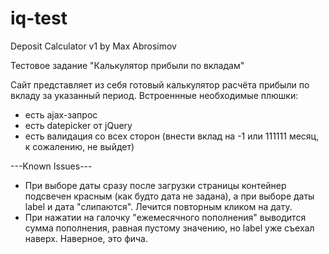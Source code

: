 # iq-test
Deposit Calculator v1 by Max Abrosimov

Тестовое задание "Калькулятор прибыли по вкладам"

Сайт представляет из себя готовый калькулятор расчёта прибыли по вкладу за указанный период.
Встроеннные необходимые плюшки:
- есть ajax-запрос
- есть datepicker от jQuery
- есть валидация со всех сторон (внести вклад на -1 или 111111 месяц, к сожалению, не выйдет)

---Known Issues---

* При выборе даты сразу после загрузки страницы контейнер подсвечен красным (как будто дата не задана), а при выборе даты label и дата "слипаются".
Лечится повторным кликом на дату.
* При нажатии на галочку "ежемесячного пополнения" выводится сумма пополнения, равная пустому значению, но label уже съехал наверх.
Наверное, это фича.
